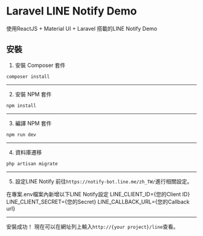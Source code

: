 # Laravel LINE Notify Demo
使用ReactJS + Material UI + Laravel 搭載的LINE Notify Demo

## 安裝

1. 安裝 Composer 套件
```
composer install
```

---

2. 安裝 NPM 套件
```
npm install
```

---

3. 編譯 NPM 套件
```
npm run dev
```

---

4. 資料庫遷移
```
php artisan migrate
```
---

5. 設定LINE Notify
前往``https://notify-bot.line.me/zh_TW/``進行相關設定。

在專案.env檔案內新增以下LINE Notify設定
LINE_CLIENT_ID={您的Client ID}
LINE_CLIENT_SECRET={您的Secret}
LINE_CALLBACK_URL={您的Callback url}

---

安裝成功！
現在可以在網址列上輸入``http://{your project}/line``查看。
